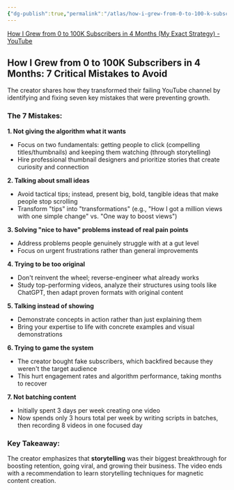 ```yaml
---
{"dg-publish":true,"permalink":"/atlas/how-i-grew-from-0-to-100-k-subscribers-in-4-months-7-critical-mistakes-to-avoid/","title":"How I Grew from 0 to 100K Subscribers in 4 Months - 7 Critical Mistakes to Avoid","tags":["🌱_Processing"],"updated":"2025-10-18T22:36:36.135-07:00"}
---
```



[How I Grew from 0 to 100K Subscribers in 4 Months (My Exact Strategy) - YouTube](https://www.youtube.com/watch?v=VtuBgUt94nA)

## How I Grew from 0 to 100K Subscribers in 4 Months: 7 Critical Mistakes to Avoid

The creator shares how they transformed their failing YouTube channel by identifying and fixing seven key mistakes that were preventing growth.

### The 7 Mistakes:

**1. Not giving the algorithm what it wants**

- Focus on two fundamentals: getting people to click (compelling titles/thumbnails) and keeping them watching (through storytelling)
- Hire professional thumbnail designers and prioritize stories that create curiosity and connection

**2. Talking about small ideas**

- Avoid tactical tips; instead, present big, bold, tangible ideas that make people stop scrolling
- Transform "tips" into "transformations" (e.g., "How I got a million views with one simple change" vs. "One way to boost views")

**3. Solving "nice to have" problems instead of real pain points**

- Address problems people genuinely struggle with at a gut level
- Focus on urgent frustrations rather than general improvements

**4. Trying to be too original**

- Don't reinvent the wheel; reverse-engineer what already works
- Study top-performing videos, analyze their structures using tools like ChatGPT, then adapt proven formats with original content

**5. Talking instead of showing**

- Demonstrate concepts in action rather than just explaining them
- Bring your expertise to life with concrete examples and visual demonstrations

**6. Trying to game the system**

- The creator bought fake subscribers, which backfired because they weren't the target audience
- This hurt engagement rates and algorithm performance, taking months to recover

**7. Not batching content**

- Initially spent 3 days per week creating one video
- Now spends only 3 hours total per week by writing scripts in batches, then recording 8 videos in one focused day

### Key Takeaway:

The creator emphasizes that **storytelling** was their biggest breakthrough for boosting retention, going viral, and growing their business. The video ends with a recommendation to learn storytelling techniques for magnetic content creation.